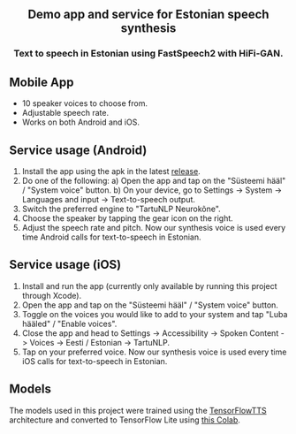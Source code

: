 <h2 align="center">
<p>Demo app and service for Estonian speech synthesis
</h2>
<h3 align="center">
Text to speech in Estonian using FastSpeech2 with HiFi-GAN.
</h3>

## Mobile App
- 10 speaker voices to choose from.
- Adjustable speech rate.
- Works on both Android and iOS.

## Service usage (Android)
1. Install the app using the apk in the latest [release](https://github.com/TartuNLP/tflite_app_flutter/releases).
2. Do one of the following:
   a) Open the app and tap on the "Süsteemi hääl" / "System voice" button.
   b) On your device, go to Settings -> System -> Languages and input -> Text-to-speech output.
4. Switch the preferred engine to "TartuNLP Neurokõne".
5. Choose the speaker by tapping the gear icon on the right.
6. Adjust the speech rate and pitch.
Now our synthesis voice is used every time Android calls for text-to-speech in Estonian.

## Service usage (iOS)
1. Install and run the app (currently only available by running this project through Xcode).
2. Open the app and tap on the "Süsteemi hääl" / "System voice" button.
3. Toggle on the voices you would like to add to your system and tap "Luba hääled" / "Enable voices".
4. Close the app and head to Settings -> Accessibility -> Spoken Content -> Voices -> Eesti / Estonian -> TartuNLP.
5. Tap on your preferred voice.
Now our synthesis voice is used every time iOS calls for text-to-speech in Estonian.

## Models
The models used in this project were trained using the [TensorFlowTTS](https://github.com/TensorSpeech/TensorflowTTS) architecture and converted to TensorFlow Lite using [this Colab](https://colab.research.google.com/drive/1K6ZRVmBPdAG7bU7ohKEmVtM_6kFjSbP8?usp=sharing).
